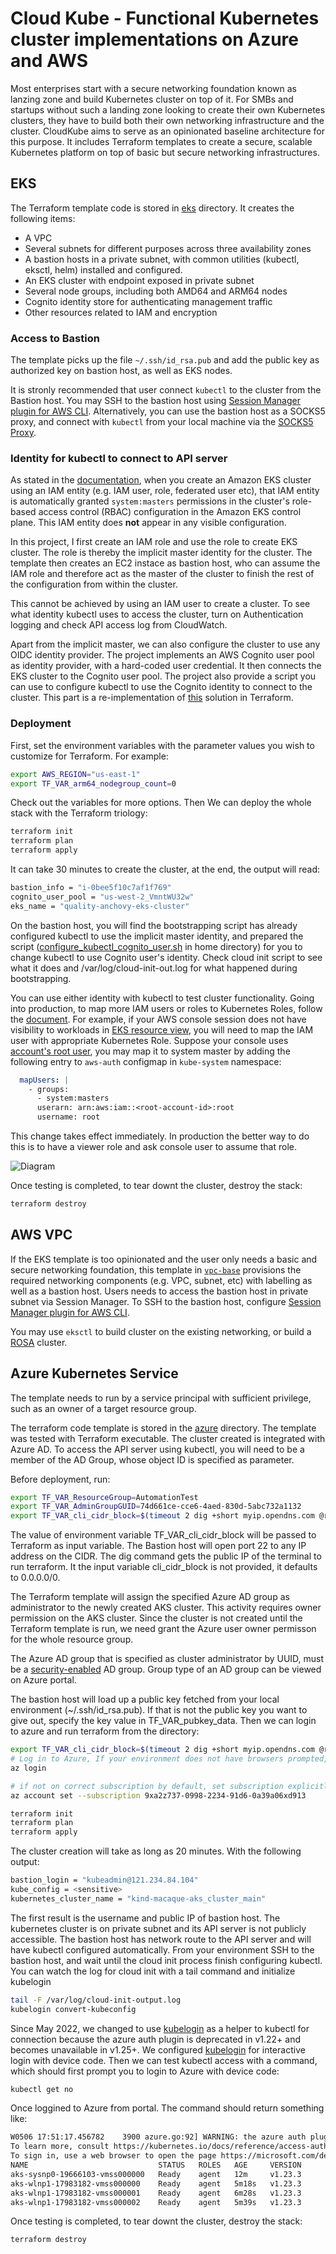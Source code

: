 # Cloud Kube - Functional Kubernetes cluster implementations on Azure and AWS

Most enterprises start with a secure networking foundation known as lanzing zone and build Kubernetes cluster on top of it. For SMBs and startups without such a landing zone looking to create their own Kubernetes clusters, they have to build both their own networking infrastructure and the cluster. CloudKube aims to serve as an opinionated baseline architecture for this purpose. It includes Terraform templates to create a secure, scalable Kubernetes platform on top of basic but secure networking infrastructures.


## EKS
The Terraform template code is stored in [eks](https://github.com/digihunch/cloudkube/tree/main/eks) directory. It creates the following items:
- A VPC
- Several subnets for different purposes across three availability zones
- A bastion hosts in a private subnet, with common utilities (kubectl, eksctl, helm) installed and configured.
- An EKS cluster with endpoint exposed in private subnet
- Several node groups, including both AMD64 and ARM64 nodes
- Cognito identity store for authenticating management traffic
- Other resources related to IAM and encryption


### Access to Bastion

The template picks up the file `~/.ssh/id_rsa.pub` and add the public key as authorized key on bastion host, as well as EKS nodes.

It is stronly recommended that user connect `kubectl` to the cluster from the Bastion host. You may SSH to the bastion host using [Session Manager plugin for AWS CLI](https://docs.aws.amazon.com/systems-manager/latest/userguide/session-manager-working-with-install-plugin.html). Alternatively, you can use the bastion host as a SOCKS5 proxy, and connect with `kubectl` from your local machine via the [SOCKS5 Proxy](https://kubernetes.io/docs/tasks/extend-kubernetes/socks5-proxy-access-api/).


### Identity for kubectl to connect to API server
As stated in the [documentation](https://docs.aws.amazon.com/eks/latest/userguide/add-user-role.html), when you create an Amazon EKS cluster using an IAM entity (e.g. IAM user, role, federated user etc), that IAM entity is automatically granted `system:masters` permissions in the cluster's role-based access control (RBAC) configuration in the Amazon EKS control plane. This IAM entity does **not** appear in any visible configuration.

In this project, I first create an IAM role and use the role to create EKS cluster. The role is thereby the implicit master identity for the cluster. The template then creates an EC2 instace as bastion host, who can assume the IAM role and therefore act as the master of the cluster to finish the rest of the configuration from within the cluster. 

This cannot be achieved by using an IAM user to create a cluster. To see what identity kubectl uses to access the cluster, turn on Authentication logging and check API access log from CloudWatch.

Apart from the implicit master, we can also configure the cluster to use any OIDC identity provider. The project implements an AWS Cognito user pool as identity provider, with a hard-coded user credential. It then connects the EKS cluster to the Cognito user pool. The project also provide a script you can use to configure kubectl to use the Cognito identity to connect to the cluster. This part is a re-implementation of [this](https://aws.amazon.com/blogs/containers/introducing-oidc-identity-provider-authentication-amazon-eks/) solution in Terraform. 

### Deployment
First, set the environment variables with the parameter values you wish to customize for Terraform. For example: 
```sh
export AWS_REGION="us-east-1"
export TF_VAR_arm64_nodegroup_count=0 
```
Check out the variables for more options. Then We can deploy the whole stack with the Terraform triology:
```sh
terraform init
terraform plan
terraform apply
```
It can take 30 minutes to create the cluster, at the end, the output will read:
```sh
bastion_info = "i-0bee5f10c7af1f769"
cognito_user_pool = "us-west-2_VmntWU32w"
eks_name = "quality-anchovy-eks-cluster"
```
On the bastion host, you will find the bootstrapping script has already configured kubectl to use the implicit master identity, and prepared the script ([configure_kubectl_cognito_user.sh](https://github.com/digihunch/cloudkube/blob/main/aws/modules/bastion/custom_userdata.sh#L6) in home directory) for you to change kubectl to use Cognito user's identity. Check cloud init script to see what it does and /var/log/cloud-init-out.log for what happened during bootstrapping. 

You can use either identity with kubectl to test cluster functionality. Going into production, to map more IAM users or roles to Kubernetes Roles, follow the [document](https://docs.aws.amazon.com/eks/latest/userguide/add-user-role.html). For example, if your AWS console session does not have visibility to workloads in [EKS resource view](https://aws.amazon.com/blogs/containers/introducing-kubernetes-resource-view-in-amazon-eks-console/), you will need to map the IAM user with appropriate Kubernetes Role. Suppose your console uses [account's root user](https://docs.aws.amazon.com/IAM/latest/UserGuide/id_roles_use_switch-role-console.html), you may map it to system master by adding the following entry to `aws-auth` configmap in `kube-system` namespace:
```yaml
  mapUsers: |
    - groups:
      - system:masters
      userarn: arn:aws:iam::<root-account-id>:root
      username: root
```
This change takes effect immediately.
In production the better way to do this is to have a viewer role and ask console user to assume that role.

![Diagram](asset/eks.drawio.png)

Once testing is completed, to tear downt the cluster, destroy the stack:
```sh
terraform destroy
```

## AWS VPC
If the EKS template is too opinionated and the user only needs a basic and secure networking foundation, this template in [`vpc-base`](https://github.com/digihunch/vpc-base) provisions the required networking components (e.g. VPC, subnet, etc) with labelling as well as a bastion host. Users needs to access the bastion host in private subnet via Session Manager. To SSH to the bastion host, configure [Session Manager plugin for AWS CLI](https://docs.aws.amazon.com/systems-manager/latest/userguide/session-manager-working-with-install-plugin.html). 

You may use `eksctl` to build cluster on the existing networking, or build a [ROSA](https://docs.openshift.com/rosa/welcome/index.html) cluster.


## Azure Kubernetes Service
The template needs to run by a service principal with sufficient privilege, such as an owner of a target resource group.

The terraform code template is stored in the [azure](https://github.com/digihunch/cloudkube/tree/main/azure) directory. The template was tested with Terraform executable. The cluster created is integrated with Azure AD. To access the API server using kubectl, you will need to be a member of the AD Group, whose object ID is specified as parameter.

Before deployment, run:
```sh
export TF_VAR_ResourceGroup=AutomationTest
export TF_VAR_AdminGroupGUID=74d661ce-cce6-4aed-830d-5abc732a1132
export TF_VAR_cli_cidr_block=$(timeout 2 dig +short myip.opendns.com @resolver1.opendns.com || curl http://checkip.amazonaws.com)/32
```

The value of environment variable TF_VAR_cli_cidr_block will be passed to Terraform as input variable. The Bastion host will open port 22 to any IP address on the CIDR. The dig command gets the public IP of the terminal to run terraform. It the input variable cli_cidr_block is not provided, it defaults to 0.0.0.0/0.

The Terraform template will assign the specified Azure AD group as administrator to the newly created AKS cluster. This activity requires owner permission on the AKS cluster. Since the cluster is not created until the Terraform template is run, we need grant the Azure user owner permisson for the whole resource group.

The Azure AD group that is specified as cluster administrator by UUID, must be a [security-enabled](https://docs.microsoft.com/en-us/graph/api/resources/groups-overview?view=graph-rest-1.0#group-types-in-azure-ad-and-microsoft-graph) AD group. Group type of an AD group can be viewed on Azure portal.

The bastion host will load up a public key fetched from your local environment (~/.ssh/id_rsa.pub). If that is not the public key you want to give out, specify the key value in TF_VAR_pubkey_data.
Then we can login to azure and run terraform from the directory:
```sh
export TF_VAR_cli_cidr_block=$(timeout 2 dig +short myip.opendns.com @resolver1.opendns.com || curl http://checkip.amazonaws.com)/32
# Log in to Azure, If your environment does not have browsers prompted, use --use-device-code switch
az login

# if not on correct subscription by default, set subscription explicitly
az account set --subscription 9xa2z737-0998-2234-91d6-0a39a06xd913

terraform init
terraform plan
terraform apply
```
The cluster creation will take as long as 20 minutes. With the following output:
```sh
bastion_login = "kubeadmin@121.234.84.104"
kube_config = <sensitive>
kubernetes_cluster_name = "kind-macaque-aks_cluster_main"
```

The first result is the username and public IP of bastion host. The kubernetes cluster is on private subnet and its API server is not publicly accessible. The bastion host has network route to the API server and will have kubectl configured automatically. From your environment SSH to the bastion host, and wait until the cloud init process finish configuring kubectl. You can watch the log for cloud init with a tail command and initialize kubelogin
```sh
tail -F /var/log/cloud-init-output.log
kubelogin convert-kubeconfig
```
Since May 2022, we changed to use [kubelogin](https://github.com/Azure/kubelogin) as a helper to kubectl for connection because the azure auth plugin is deprecated in v1.22+ and becomes unavailable in v1.25+. We configured [kubelogin](https://github.com/Azure/kubelogin#device-code-flow-interactive) for interactive login with device code.
Then we can test kubectl access with a command, which should first prompt you to login to Azure with device code:
```sh
kubectl get no
```
Once loggined to Azure from portal. The command should return something like:
```sh
W0506 17:51:17.456782    3900 azure.go:92] WARNING: the azure auth plugin is deprecated in v1.22+, unavailable in v1.25+; use https://github.com/Azure/kubelogin instead.
To learn more, consult https://kubernetes.io/docs/reference/access-authn-authz/authentication/#client-go-credential-plugins
To sign in, use a web browser to open the page https://microsoft.com/devicelogin and enter the code EL2USX792 to authenticate.
NAME                             STATUS   ROLES   AGE     VERSION
aks-sysnp0-19666103-vmss000000   Ready    agent   12m     v1.23.3
aks-wlnp1-17983182-vmss000000    Ready    agent   5m18s   v1.23.3
aks-wlnp1-17983182-vmss000001    Ready    agent   6m28s   v1.23.3
aks-wlnp1-17983182-vmss000002    Ready    agent   5m39s   v1.23.3
```
Once testing is completed, to tear downt the cluster, destroy the stack:
```sh
terraform destroy
```
